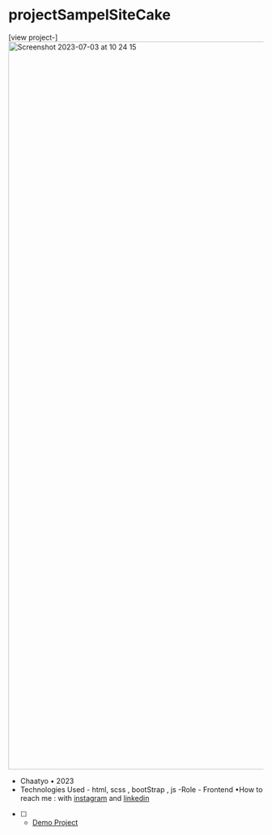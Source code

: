 # projectSampelSiteCake
[view project-]<img width="1438" alt="Screenshot 2023-07-03 at 10 24 15" src="https://github.com/erfanhesaraki/projectSampelSiteCake/assets/120978791/4d35a2e6-39c8-4b97-91f4-9e4f8a454ca4">

- Chaatyo • 2023
- Technologies Used - html, scss , bootStrap , js
-Role - Frontend
•How to reach me : with [instagram](https://www.instagram.com/erfan_hesaraki_web) and [linkedin](https://www.linkedin.com/in/erfan-hesaraki-)
- [ ] - [Demo Project](https://erfanhesaraki.github.io/projectSampelSiteCake/)

